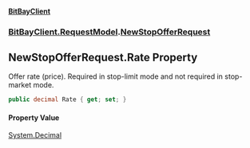#### [BitBayClient](./index.md 'index')
### [BitBayClient.RequestModel](./BitBayClient-RequestModel.md 'BitBayClient.RequestModel').[NewStopOfferRequest](./BitBayClient-RequestModel-NewStopOfferRequest.md 'BitBayClient.RequestModel.NewStopOfferRequest')
## NewStopOfferRequest.Rate Property
Offer rate (price). Required in stop-limit mode and not required in stop-market mode.  
```csharp
public decimal Rate { get; set; }
```
#### Property Value
[System.Decimal](https://docs.microsoft.com/en-us/dotnet/api/System.Decimal 'System.Decimal')  
